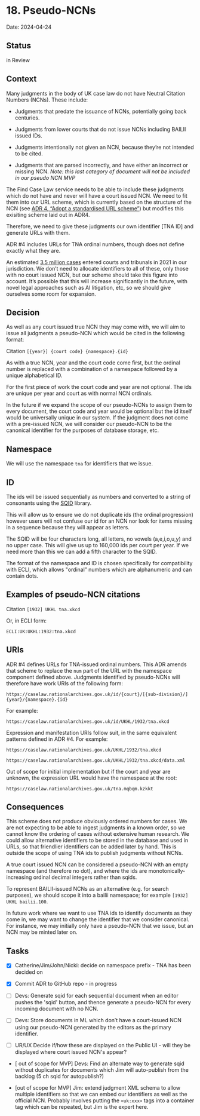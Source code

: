 # 18. Pseudo-NCNs

Date: 2024-04-24

## Status

in Review

## Context

Many judgments in the body of UK case law do not have Neutral Citation Numbers (NCNs). These include:

- Judgments that predate the issuance of NCNs, potentially going back centuries.

- Judgments from lower courts that do not issue NCNs including BAILII issued IDs.

- Judgments intentionally not given an NCN, because they’re not intended to be cited.

- Judgments that are parsed incorrectly, and have either an incorrect or missing NCN. _Note: this last category of document will not be included in our pseudo NCN MVP_

The Find Case Law service needs to be able to include these judgments which do not have and never will have a court issued NCN. We need to fit them into our URL scheme, which is currently based on the structure of the NCN (see [ADR 4, “Adopt a standardised URL scheme”](https://github.com/nationalarchives/ds-find-caselaw-docs/blob/main/doc/adr/0004-adopt-a-standardised-url-scheme.md)) but modifies this exisiting scheme laid out in ADR4.

Therefore, we need to give these judgments our own identifier [TNA ID] and generate URLs with them.

ADR #4 includes URLs for TNA ordinal numbers, though does not define exactly what they are.

An estimated [3.5 million cases](https://commonslibrary.parliament.uk/research-briefings/cbp-8372/) entered courts and tribunals in 2021 in our jurisdiction. We don’t need to allocate identifiers to all of these, only those with no court issued NCN, but our scheme should take this figure into account. It’s possible that this will increase significantly in the future, with novel legal approaches such as AI litigation, etc, so we should give ourselves some room for expansion.

## Decision

As well as any court issued true NCN they may come with, we will aim to issue all judgments a pseudo-NCN which would be cited in the following format:

Citation `[{year}] {court code} {namespace}.{id}`

As with a true NCN, year and the court code come first, but the ordinal number is replaced with a combination of a namespace followed by a unique alphabetical ID.

For the first piece of work the court code and year are not optional. The ids are unique per year and court as with normal NCN ordinals.

In the future if we expand the scope of our pseudo-NCNs to assign them to every document, the court code and year would be optional but the id itself would be universally unique in our system. If the judgment does not come with a pre-issued NCN, we will consider our pseudo-NCN to be the canonical identifier for the purposes of database storage, etc.

## Namespace

We will use the namespace `tna` for identifiers that we issue.

## ID

The ids will be issued sequentially as numbers and converted to a string of consonants using the [SQID](https://sqids.org/nim) library.

This will allow us to ensure we do not duplicate ids (the ordinal progression) however users will not confuse our id for an NCN nor look for items missing in a sequence because they will appear as letters.

The SQID will be four characters long, all letters, no vowels (a,e,i,o,u,y) and no upper case. This will give us up to 160,000 ids per court per year. If we need more than this we can add a fifth character to the SQID.

The format of the namespace and ID is chosen specifically for compatibility with ECLI, which allows "ordinal” numbers which are alphanumeric and can contain dots.

## Examples of pseudo-NCN citations

Citation `[1932] UKHL tna.xkcd`

Or, in ECLI form:

`ECLI:UK:UKHL:1932:tna.xkcd`

## URIs

ADR #4 defines URLs for TNA-issued ordinal numbers. This ADR amends that scheme to replace the `num` part of the URL with the namespace component defined above. Judgments identified by pseudo-NCNs will therefore have work URIs of the following form:

`https://caselaw.nationalarchives.gov.uk/id/{court}/[{sub-division}/]{year}/{namespace}.{id}`

For example:

`https://caselaw.nationalarchives.gov.uk/id/UKHL/1932/tna.xkcd`

Expression and manifestation URIs follow suit, in the same equivalent patterns defined in ADR #4. For example:

`https://caselaw.nationalarchives.gov.uk/UKHL/1932/tna.xkcd`

`https://caselaw.nationalarchives.gov.uk/UKHL/1932/tna.xkcd/data.xml`

Out of scope for initial implementation but if the court and year are unknown, the expression URL would have the namespace at the root:

`https://caselaw.nationalarchives.gov.uk/tna.mqbqm.kzkkt`

## Consequences

This scheme does not produce obviously ordered numbers for cases. We are not expecting to be able to ingest judgments in a known order, so we cannot know the ordering of cases without extensive human research. We could allow alternative identifiers to be stored in the database and used in URLs, so that friendlier identifiers can be added later by hand. This is outside the scope of using TNA ids to publish judgments without NCNs.

A true court issued NCN can be considered a pseudo-NCN with an empty namespace (and therefore no dot), and where the ids are monotonically-increasing ordinal decimal integers rather than sqids.

To represent BAILII-issued NCNs as an alternative (e.g. for search purposes), we should scope it into a bailii namespace; for example `[1932] UKHL bailii.100`.

In future work where we want to use TNA ids to identify documents as they come in, we may want to change the identifier that we consider canonical. For instance, we may initially only have a pseudo-NCN that we issue, but an NCN may be minted later on.

## Tasks

- [x] Catherine/Jim/John/Nicki: decide on namespace prefix - TNA has been decided on

- [x] Commit ADR to GitHub repo - in progress

- [ ] Devs: Generate sqid for each sequential document when an editor pushes the 'sqid' button, and thence generate a pseudo-NCN for every incoming document with no NCN.

- [ ] Devs: Store documents in ML which don’t have a court-issued NCN using our pseudo-NCN generated by the editors as the primary identifier.

- [ ] UR/UX Decide if/how these are displayed on the Public UI - will they be displayed where court issued NCN's appear?

- [ out of scope for MVP] Devs: Find an alternate way to generate sqid without duplicates for documents which Jim will auto-publish from the backlog (5 ch sqid for autopublish?)

- [out of scope for MVP] Jim: extend judgment XML schema to allow multiple identifiers so that we can embed our identifiers as well as the official NCN. Probably involves putting the `<uk:xxx>` tags into a container tag which can be repeated, but Jim is the expert here.
